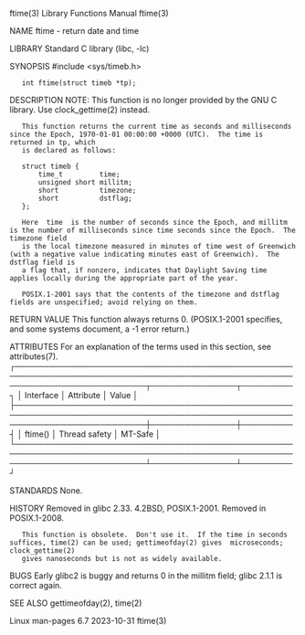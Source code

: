 ftime(3)							   Library Functions Manual							      ftime(3)

NAME
       ftime - return date and time

LIBRARY
       Standard C library (libc, -lc)

SYNOPSIS
       #include <sys/timeb.h>

       int ftime(struct timeb *tp);

DESCRIPTION
       NOTE: This function is no longer provided by the GNU C library.	Use clock_gettime(2) instead.

       This function returns the current time as seconds and milliseconds since the Epoch, 1970-01-01 00:00:00 +0000 (UTC).  The time is returned in tp, which
       is declared as follows:

	   struct timeb {
	       time_t	      time;
	       unsigned short millitm;
	       short	      timezone;
	       short	      dstflag;
	   };

       Here  time  is the number of seconds since the Epoch, and millitm is the number of milliseconds since time seconds since the Epoch.  The timezone field
       is the local timezone measured in minutes of time west of Greenwich (with a negative value indicating minutes east of Greenwich).  The dstflag field is
       a flag that, if nonzero, indicates that Daylight Saving time applies locally during the appropriate part of the year.

       POSIX.1-2001 says that the contents of the timezone and dstflag fields are unspecified; avoid relying on them.

RETURN VALUE
       This function always returns 0.	(POSIX.1-2001 specifies, and some systems document, a -1 error return.)

ATTRIBUTES
       For an explanation of the terms used in this section, see attributes(7).
       ┌───────────────────────────────────────────────────────────────────────────────────────────────────────────────────────────┬───────────────┬─────────┐
       │ Interface														   │ Attribute	   │ Value   │
       ├───────────────────────────────────────────────────────────────────────────────────────────────────────────────────────────┼───────────────┼─────────┤
       │ ftime()														   │ Thread safety │ MT-Safe │
       └───────────────────────────────────────────────────────────────────────────────────────────────────────────────────────────┴───────────────┴─────────┘

STANDARDS
       None.

HISTORY
       Removed in glibc 2.33.  4.2BSD, POSIX.1-2001.  Removed in POSIX.1-2008.

       This function is obsolete.  Don't use it.  If the time in seconds suffices, time(2) can be used; gettimeofday(2) gives  microseconds;  clock_gettime(2)
       gives nanoseconds but is not as widely available.

BUGS
       Early glibc2 is buggy and returns 0 in the millitm field; glibc 2.1.1 is correct again.

SEE ALSO
       gettimeofday(2), time(2)

Linux man-pages 6.7							  2023-10-31								      ftime(3)
